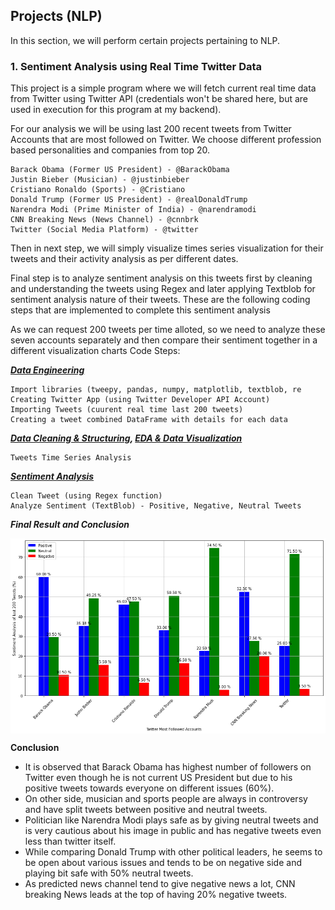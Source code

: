 ## Projects (NLP)
In this section, we will perform certain projects pertaining to NLP.

### 1. Sentiment Analysis using Real Time Twitter Data

This project is a simple program where we will fetch current real time data from Twitter using Twitter API (credentials won't be shared here, but are used in execution for this program at my backend).

For our analysis we will be using last 200 recent tweets from Twitter Accounts that are most followed on Twitter. We choose different profession based personalities and companies from top 20.

    Barack Obama (Former US President) - @BarackObama
    Justin Bieber (Musician) - @justinbieber
    Cristiano Ronaldo (Sports) - @Cristiano
    Donald Trump (Former US President) - @realDonaldTrump
    Narendra Modi (Prime Minister of India) - @narendramodi
    CNN Breaking News (News Channel) - @cnnbrk
    Twitter (Social Media Platform) - @twitter 

Then in next step, we will simply visualize times series visualization for their tweets and their activity analysis as per different dates.

Final step is to analyze sentiment analysis on this tweets first by cleaning and understanding the tweets using Regex and later applying Textblob for sentiment analysis nature of their tweets. These are the following coding steps that are implemented to complete this sentiment analysis

As we can request 200 tweets per time alloted, so we need to analyze these seven accounts separately and then compare their sentiment together in a different visualization charts
Code Steps:

***[Data Engineering](https://github.com/worklifesg/Natural-Language-Processing/blob/main/Projects/1.%20Sentiment%20Analysis%20using%20Real%20Time%20Twitter%20Data/0_Data_Engineering.md)***

    Import libraries (tweepy, pandas, numpy, matplotlib, textblob, re
    Creating Twitter App (using Twitter Developer API Account)
    Importing Tweets (cuurent real time last 200 tweets)
    Creating a tweet combined DataFrame with details for each data

***[Data Cleaning & Structuring](https://github.com/worklifesg/Natural-Language-Processing/blob/main/Projects/1.%20Sentiment%20Analysis%20using%20Real%20Time%20Twitter%20Data/1_Data_Cleaning_Structuring.md), [EDA & Data Visualization](https://github.com/worklifesg/Natural-Language-Processing/blob/main/Projects/1.%20Sentiment%20Analysis%20using%20Real%20Time%20Twitter%20Data/2_EDA_DataVisualization.md)***

    Tweets Time Series Analysis

***[Sentiment Analysis](https://github.com/worklifesg/Natural-Language-Processing/blob/main/Projects/1.%20Sentiment%20Analysis%20using%20Real%20Time%20Twitter%20Data/3_Sentiment_Analysis.md)***

    Clean Tweet (using Regex function)
    Analyze Sentiment (TextBlob) - Positive, Negative, Neutral Tweets

***Final Result and Conclusion***
<p align="center">
  <img width="600" alt="java 8 and prio java 8  array review example" img align="center" src ="https://github.com/worklifesg/Natural-Language-Processing/blob/main/images/EDA7.png">
</p>

****Conclusion****

 * It is observed that Barack Obama has highest number of followers on Twitter even though he is not current US President but due to his positive tweets towards everyone on different issues (60%).
 * On other side, musician and sports people are always in controversy and have split tweets between positive and neutral tweets.
 * Politician like Narendra Modi plays safe as by giving neutral tweets and is very cautious about his image in public and has negative tweets even less than twitter itself.
 * While comparing Donald Trump with other political leaders, he seems to be open about various issues and tends to be on negative side and playing bit safe with 50% neutral tweets.
 * As predicted news channel tend to give negative news a lot, CNN breaking News leads at the top of having 20% negative tweets.
